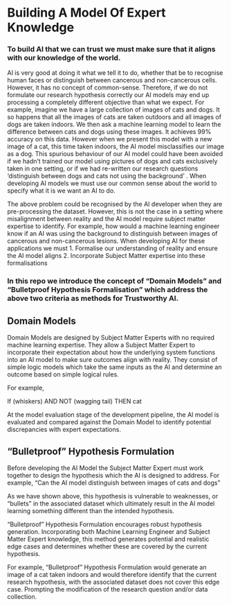 # Building A Model Of Expert Knowledge

### To build AI that we can trust we must make sure that it aligns with our knowledge of the world. 

AI is very good at doing it what we tell it to do, whether that be to recognise human faces or distinguish between cancerous and non-cancerous cells. However, it has no concept of common-sense. Therefore, if we do not formulate our research hypothesis correctly our AI models may end up processing a completely different objective than what we expect.
For example, imagine we have a large collection of images of cats and dogs. It so happens that all the images of cats are taken outdoors and all images of dogs are taken indoors. We then ask a machine learning model to learn the difference between cats and dogs using these images. It achieves 99% accuracy on this data. However when we present this model with a new image of a cat, this time taken indoors, the AI model misclassifies our image as a dog.
This spurious behaviour of our AI model could have been avoided if we hadn’t trained our model using pictures of dogs and cats exclusively taken in one setting, or if we had re-written our research questions ‘distinguish between dogs and cats not using the background’ .  When developing AI models we must use our common sense about the world to specify what it is we want an AI to do. 

The above problem could be recognised by the AI developer when they are pre-processing the dataset. However, this is not the case in a setting where misalignment between reality and the AI model require subject matter expertise to identify. For example, how would a machine learning engineer know if an AI was using the background to distinguish between images of cancerous and non-cancerous lesions. 
When developing AI for these applications we must 
	1. Formalise our understanding of reality and ensure the AI model aligns 
	2. Incorporate Subject Matter expertise into these formalisations 

### In this repo we introduce the concept of “Domain Models” and “Bulletproof Hypothesis Formalisation” which address the above two criteria as methods for Trustworthy AI. 

## Domain Models

Domain Models are designed by Subject Matter Experts with no required machine learning expertise. They allow a Subject Matter Expert to incorporate their expectation about how the underlying system functions into an AI model to make sure outcomes align with reality. They consist of simple logic models which take the same inputs as the AI and determine an outcome based on simple logical rules. 

For example,

If (whiskers) AND NOT (wagging tail) THEN cat 

At the model evaluation stage of the development pipeline, the AI model is evaluated and compared against the Domain Model to identify potential discrepancies with expert expectations. 

## “Bulletproof” Hypothesis Formulation

Before developing the AI Model the Subject Matter Expert must work together to design the hypothesis which the AI is designed to address. For example, “Can the AI model distinguish between images of cats and dogs” 

As we have shown above, this hypothesis is vulnerable to weaknesses, or “bullets” in the associated dataset which ultimately result in the AI model learning something different than the intended hypothesis. 

“Bulletproof” Hypothesis Formulation encourages robust hypothesis generation. Incorporating both Machine Learning Engineer and Subject Matter Expert knowledge, this method generates potential and realistic edge cases and determines whether these are covered by the current hypothesis. 

For example,  “Bulletproof” Hypothesis Formulation would generate an image of a cat taken indoors and would therefore identify that the current research hypothesis, with the associated dataset does not cover this edge case. Prompting the modification of the research question and/or data collection. 
